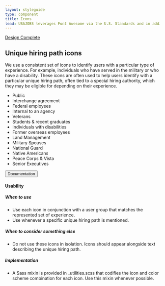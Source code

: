 ```yaml
---
layout: styleguide
type: component
title: Icons
lead: USAJOBS leverages Font Awesome via the U.S. Standards and in addition defines specific icons for consistent use across the site.
---
```


<a href="{{ site.baseurl }}/getting-started/#maturity" class="usa-label maturity design_complete">
  Design Complete
</a>

<h2 class="usa-heading">Unique hiring path icons</h2>
<p>
  We use a consistent set of icons to identify users with a particular type of experience. For example, individuals who have served in the military or who have a disability. These icons are often used to help users identify with a particular unique hiring path, often tied to a special hiring authority, which they may be eligible for depending on their experience.
</p>

<div class="preview">
  <ul class="usajobs-unique-hiring-paths__list">
    <li class="usajobs-unique-hiring-paths__item">
      <div class="usajobs-unique-hiring-paths__icon public">
        <span class="fa fa-users"></span>
      </div>
      Public
    </li>
    <li class="usajobs-unique-hiring-paths__item">
      <div class="usajobs-unique-hiring-paths__icon interchange">
        <span class="fa fa-exchange"></span>
      </div>
      Interchange agreement
    </li>
    <li class="usajobs-unique-hiring-paths__item">
      <div class="usajobs-unique-hiring-paths__icon federal-employees">
        <span class="fa fa-institution"></span>
      </div>
      Federal employees
    </li>
    <li class="usajobs-unique-hiring-paths__item">
      <div class="usajobs-unique-hiring-paths__icon internal">
        <span class="fa fa-dot-circle-o"></span>
      </div>
      Internal to an agency
    </li>
    <li class="usajobs-unique-hiring-paths__item">
      <div class="usajobs-unique-hiring-paths__icon veterans">
        <span class="fa fa-shield"></span>
      </div>
      Veterans
    </li>
    <li class="usajobs-unique-hiring-paths__item">
      <div class="usajobs-unique-hiring-paths__icon students">
        <span class="fa fa-graduation-cap"></span>
      </div>
      Students &amp; recent graduates
    </li>
    <li class="usajobs-unique-hiring-paths__item">
      <div class="usajobs-unique-hiring-paths__icon individuals-with-disabilities">
        <span class="fa fa-wheelchair-alt"></span>
      </div>
      Individuals with disabilities
    </li>
    <li class="usajobs-unique-hiring-paths__item">
      <div class="usajobs-unique-hiring-paths__icon former-overseas-employees">
        <span class="fa fa-plane"></span>
      </div>
      Former overseas employees
    </li>
    <li class="usajobs-unique-hiring-paths__item">
      <div class="usajobs-unique-hiring-paths__icon land-mgmt">
        <span class="fa fa-tree"></span>
      </div>
      Land Management
    </li>
    <li class="usajobs-unique-hiring-paths__item">
      <div class="usajobs-unique-hiring-paths__icon military-spouses fa-stack">
        <span class="fa fa-circle-o fa-stack-1x is-first"></span>
        <span class="fa fa-circle-o fa-stack-1x is-second"></span>
      </div>
      Military Spouses
    </li>
    <li class="usajobs-unique-hiring-paths__item">
      <div class="usajobs-unique-hiring-paths__icon national-guard">
        <span class="fa fa-flag"></span>
      </div>
      National Guard
    </li>
    <li class="usajobs-unique-hiring-paths__item">
      <div class="usajobs-unique-hiring-paths__icon native-americans">
        <span class="fa fa-sun-o"></span>
      </div>
      Native Americans
    </li>
    <li class="usajobs-unique-hiring-paths__item">
      <div class="usajobs-unique-hiring-paths__icon peace-corps">
        <span class="fa fa-globe"></span>
      </div>
      Peace Corps &amp; Vista
    </li>
    <li class="usajobs-unique-hiring-paths__item">
      <div class="usajobs-unique-hiring-paths__icon ses">
        <span class="fa fa-briefcase"></span>
      </div>
      Senior Executives
    </li>
  </ul>
</div>

<div class="usa-accordion-bordered usa-accordion-docs">
  <button class="usa-button-unstyled usa-accordion-button"
      aria-expanded="true" aria-controls="collapsible-0">
    Documentation
  </button>
  <div id="collapsible-0" aria-hidden="false" class="usa-accordion-content">
    <h4 class="usa-heading">Usability</h4>
    <h5>When to use</h5>
    <ul class="usa-content-list">
      <li>Use each icon in conjunction with a user group that matches the represented set of experience.</li>
      <li>Use whenever a specific unique hiring path is mentioned.</li>
    </ul>
    <h5>When to consider something else</h5>
    <ul class="usa-content-list">
      <li>Do not use these icons in isolation. Icons should appear alongside text describing the unique hiring path.</li>
    </ul>
    <h5>Implementation</h5>
    <ul class="usa-content-list">
      <li>A Sass mixin is provided in _utilities.scss that codifies the icon and color scheme combination for each icon. Use this mixin whenever possible.</li>
    </ul>
  </div>
</div>
